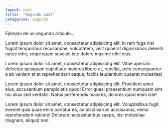 ```yaml
---
layout: post
title:  "Segundo post"
categories: segundo
---
```


Ejemplo de un segundo artículo...

Lorem ipsum dolor sit amet, consectetur adipisicing elit. In rem fuga nisi fugiat temporibus recusandae, voluptatem, velit quaerat dignissimos deleniti natus odio, sequi quam suscipit iste dolore maxime nihil eius.

Lorem ipsum dolor sit amet, consectetur adipisicing elit. Vitae aperiam delectus quisquam cupiditate maiores libero ut, repellat, odio consequuntur a ab veniam et at reprehenderit eaque, facilis laudantium quaerat molestiae!

Lorem ipsum dolor sit amet, consectetur adipisicing elit. Provident amet eius, accusantium perspiciatis quod! Error quasi praesentium numquam sint hic alias sed veritatis. Natus perferendis maiores, dolores quod enim iste!

Lorem ipsum dolor sit amet, consectetur adipisicing elit. Voluptatibus fugit eveniet quia quae enim pariatur ea, adipisci earum accusamus, nemo reprehenderit ratione! Dolorum necessitatibus saepe, nisi molestiae magnam, aliquid non.